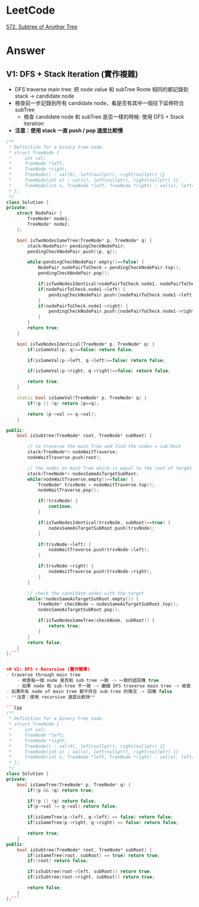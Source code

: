 # LeetCode
[572. Subtree of Another Tree](https://leetcode.com/problems/subtree-of-another-tree/)

# Answer
## V1: DFS + Stack Iteration (實作複雜)
- DFS traverse main tree: 把 node value 和 subTree Roote 相同的都記錄到 stack -> candidate node
- 檢查前一步記錄到所有 candidate node，看是否有其中一個往下延伸符合 subTree
	- 檢查 candidate node 和 subTree 是否一樣的時候: 使用 DFS + Stack iteration
- **注意：使用 stack 一直 push / pop 速度比較慢**
```Cpp
/**
 * Definition for a binary tree node.
 * struct TreeNode {
 *     int val;
 *     TreeNode *left;
 *     TreeNode *right;
 *     TreeNode() : val(0), left(nullptr), right(nullptr) {}
 *     TreeNode(int x) : val(x), left(nullptr), right(nullptr) {}
 *     TreeNode(int x, TreeNode *left, TreeNode *right) : val(x), left(left), right(right) {}
 * };
 */
class Solution {
private:
    struct NodePair {
        TreeNode* node1;
        TreeNode* node2;
    };

    bool isTwoNodesSameTree(TreeNode* p, TreeNode* q) {
        stack<NodePair> pendingCheckNodePair;
        pendingCheckNodePair.push({p, q});

        while(pendingCheckNodePair.empty()==false) {
            NodePair nodePairToCheck = pendingCheckNodePair.top();
            pendingCheckNodePair.pop();

            if(isTwoNodesIdentical(nodePairToCheck.node1, nodePairToCheck.node2)==false) return false;
            if(nodePairToCheck.node1->left) {
                pendingCheckNodePair.push({nodePairToCheck.node1->left, nodePairToCheck.node2->left});
            }
            if(nodePairToCheck.node1->right) {
                pendingCheckNodePair.push({nodePairToCheck.node1->right, nodePairToCheck.node2->right});
            }
        }
        return true;
    }

    bool isTwoNodesIdentical(TreeNode* p, TreeNode* q) {
        if(isSameVal(p, q)==false) return false;

        if(isSameVal(p->left, q->left)==false) return false;

        if(isSameVal(p->right, q->right)==false) return false;

        return true;
    }

    static bool isSameVal(TreeNode* p, TreeNode* q) {
        if(!p || !q) return (p==q);

        return (p->val == q->val);
    }

public:
    bool isSubtree(TreeNode* root, TreeNode* subRoot) {

        // to traverse the main Tree and find the nodes = sub-Root
        stack<TreeNode*> nodeWaitTraverse;
        nodeWaitTraverse.push(root);

        // the nodes on main Tree which is equal to the root of target sub-tree
        stack<TreeNode*> nodesSameAsTargetSubRoot;
        while(nodeWaitTraverse.empty()==false) {
            TreeNode* trsvNode = nodeWaitTraverse.top();
            nodeWaitTraverse.pop();

            if(!trsvNode) {
                continue;
            }

            if(isTwoNodesIdentical(trsvNode, subRoot)==true) {
                nodesSameAsTargetSubRoot.push(trsvNode);
            }

            if(trsvNode->left) {
                nodeWaitTraverse.push(trsvNode->left);
            }

            if(trsvNode->right) {
                nodeWaitTraverse.push(trsvNode->right);
            }
        }

        // check the candidate nodes with the target
        while(!nodesSameAsTargetSubRoot.empty()) {
            TreeNode* checkNode = nodesSameAsTargetSubRoot.top();
            nodesSameAsTargetSubRoot.pop();

            if(isTwoNodesSameTree(checkNode, subRoot)) {
                return true;
            }
        }
        return false;
    }
};``` 


## V2: DFS + Recursive (實作簡單)
- traverse through main tree
	- 檢查每一個 node 是否和 sub-tree 一致 -> 一致的話回傳 true
	- 如果 node 和 sub-tree 不一致 -> 繼續 DFS traverse main tree -> 檢查 child node 是否和 sub-tree 一致
- 如果所有 node of main tree 都不符合 sub-tree 的情況 -> 回傳 false
- **注意：使用 recursive 速度比較快**

```Cpp
/**
 * Definition for a binary tree node.
 * struct TreeNode {
 *     int val;
 *     TreeNode *left;
 *     TreeNode *right;
 *     TreeNode() : val(0), left(nullptr), right(nullptr) {}
 *     TreeNode(int x) : val(x), left(nullptr), right(nullptr) {}
 *     TreeNode(int x, TreeNode *left, TreeNode *right) : val(x), left(left), right(right) {}
 * };
 */
class Solution {
private:
    bool isSameTree(TreeNode* p, TreeNode* q) {
        if(!p && !q) return true;

        if(!p || !q) return false;
        if(p->val != q->val) return false;

        if(isSameTree(p->left, q->left) == false) return false;
        if(isSameTree(p->right, q->right) == false) return false;

        return true;
    }
public:
    bool isSubtree(TreeNode* root, TreeNode* subRoot) {
        if(isSameTree(root, subRoot) == true) return true;
        if(!root) return false;

        if(isSubtree(root->left, subRoot)) return true;
        if(isSubtree(root->right, subRoot)) return true;

        return false;
    }
};```